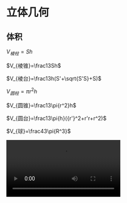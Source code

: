 # 立体几何

## 体积

$V_{棱柱}=Sh$

$V_{棱锥}=\frac13Sh$

$V_{棱台}=\frac13h(S'+\sqrt{S'S}+S)$

$V_{圆柱}=\pi{r^2}h$

$V_{圆锥}=\frac13\pi{r^2}h$

$V_{圆台}=\frac13\pi{h}({r'}^2+r'r+r^2)$

$V_{球}=\frac43\pi{R^3}$

<video controls>
      <source id="mp4" src="https://d1.xf-yun.cn/file/3hyhhyhhyh/%E9%AB%98%E8%80%83%E6%95%B0%E5%AD%A6%E6%A0%B8%E5%BF%83%E7%9F%A5%E8%AF%86%E6%96%B9%E6%B3%95%E5%BF%AB%E9%80%9F%E6%A2%B3%E7%90%86/%5BP3%5D2022%E9%AB%98%E8%80%83%E6%95%B0%E5%AD%A6%21%E7%AB%8B%E4%BD%93%E5%87%A0%E4%BD%95%2B%E7%A9%BA%E9%97%B4%E5%90%91%E9%87%8F%E7%B3%BB%E7%BB%9F%E6%A2%B3%E7%90%86.mp4?Authorization=3_20220703012353_02ba1d5fc8aad3998db72b10_ac2fff2a7b634a41d35e7695442d75ad7de5f6fb_004_20220710012353_0000_dnld" type="video/mp4">
</videos>

<video controls>
      <source id="mp4" src="https://d1.xf-yun.cn/file/3hyhhyhhyh/%E9%AB%98%E8%80%83%E6%95%B0%E5%AD%A6%E6%A0%B8%E5%BF%83%E7%9F%A5%E8%AF%86%E6%96%B9%E6%B3%95%E5%BF%AB%E9%80%9F%E6%A2%B3%E7%90%86/%5BP6%5D2022%E9%AB%98%E8%80%83%E6%95%B0%E5%AD%A6%21%E3%80%90%E8%A7%A3%E6%9E%90%E5%87%A0%E4%BD%95%2B%E5%AF%BC%E6%95%B0%E3%80%91%E7%9F%A5%E8%AF%86%E6%96%B9%E6%B3%95%E5%85%A8%E6%A2%B3%E7%90%86%EF%BC%81.%E5%B0%8F%E5%A7%9A%E8%80%81%E5%B8%88.mp4?Authorization=3_20220703021105_079396760100063016feb347_039462fcfcff88c7250401620450dc273847eeae_004_20220710021105_0000_dnld" type="video/mp4">
</videos>
